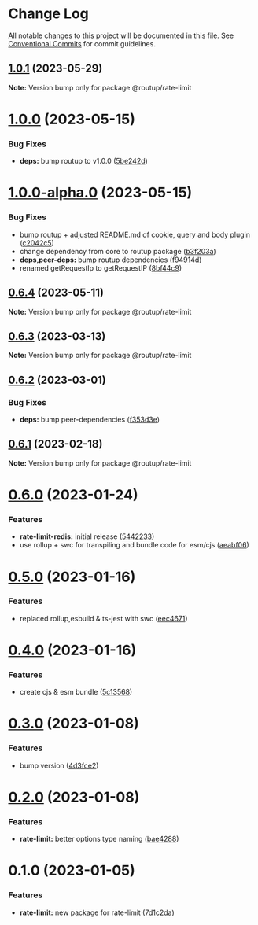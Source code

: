 # Change Log

All notable changes to this project will be documented in this file.
See [Conventional Commits](https://conventionalcommits.org) for commit guidelines.

## [1.0.1](https://github.com/Tada5hi/routup/compare/@routup/rate-limit@1.0.0...@routup/rate-limit@1.0.1) (2023-05-29)

**Note:** Version bump only for package @routup/rate-limit





# [1.0.0](https://github.com/Tada5hi/routup/compare/@routup/rate-limit@1.0.0-alpha.0...@routup/rate-limit@1.0.0) (2023-05-15)


### Bug Fixes

* **deps:** bump routup to v1.0.0 ([5be242d](https://github.com/Tada5hi/routup/commit/5be242d357918ca994b29236e285ea584a7a6ec8))





# [1.0.0-alpha.0](https://github.com/Tada5hi/routup/compare/@routup/rate-limit@0.6.4...@routup/rate-limit@1.0.0-alpha.0) (2023-05-15)


### Bug Fixes

* bump routup + adjusted README.md of cookie, query and body plugin ([c2042c5](https://github.com/Tada5hi/routup/commit/c2042c56e0ab64925a400e1b65177882d109f2c0))
* change dependency from core to routup package ([b3f203a](https://github.com/Tada5hi/routup/commit/b3f203ac1a07190db6913620e620d8b930681e74))
* **deps,peer-deps:** bump routup dependencies ([f94914d](https://github.com/Tada5hi/routup/commit/f94914d6926de73bed00c670e9447091e4144f35))
* renamed getRequestIp to getRequestIP ([8bf44c9](https://github.com/Tada5hi/routup/commit/8bf44c9de5bbbeaab03bbafd761f3ccd242487fe))





## [0.6.4](https://github.com/Tada5hi/routup/compare/@routup/rate-limit@0.6.3...@routup/rate-limit@0.6.4) (2023-05-11)

**Note:** Version bump only for package @routup/rate-limit





## [0.6.3](https://github.com/Tada5hi/routup/compare/@routup/rate-limit@0.6.2...@routup/rate-limit@0.6.3) (2023-03-13)

**Note:** Version bump only for package @routup/rate-limit





## [0.6.2](https://github.com/Tada5hi/routup/compare/@routup/rate-limit@0.6.1...@routup/rate-limit@0.6.2) (2023-03-01)


### Bug Fixes

* **deps:** bump peer-dependencies ([f353d3e](https://github.com/Tada5hi/routup/commit/f353d3e6e0c7f1752b66ba4c70302786e1216165))





## [0.6.1](https://github.com/Tada5hi/routup/compare/@routup/rate-limit@0.6.0...@routup/rate-limit@0.6.1) (2023-02-18)

**Note:** Version bump only for package @routup/rate-limit





# [0.6.0](https://github.com/Tada5hi/routup/compare/@routup/rate-limit@0.5.0...@routup/rate-limit@0.6.0) (2023-01-24)


### Features

* **rate-limit-redis:** initial release ([5442233](https://github.com/Tada5hi/routup/commit/5442233bfe9ff40419a0b281b934549bb6cc945d))
* use rollup + swc for transpiling and bundle code for esm/cjs ([aeabf06](https://github.com/Tada5hi/routup/commit/aeabf06d2372f315bdbe33546ea5dacb74ce6d9d))





# [0.5.0](https://github.com/Tada5hi/routup/compare/@routup/rate-limit@0.4.0...@routup/rate-limit@0.5.0) (2023-01-16)


### Features

* replaced rollup,esbuild & ts-jest with swc ([eec4671](https://github.com/Tada5hi/routup/commit/eec46710781894532b9be0b0b9d1b911f0c7e937))





# [0.4.0](https://github.com/Tada5hi/routup/compare/@routup/rate-limit@0.3.0...@routup/rate-limit@0.4.0) (2023-01-16)


### Features

* create cjs & esm bundle ([5c13568](https://github.com/Tada5hi/routup/commit/5c135687d9dc6e7c38905d8e742029064454ab43))





# [0.3.0](https://github.com/Tada5hi/routup/compare/@routup/rate-limit@0.2.0...@routup/rate-limit@0.3.0) (2023-01-08)


### Features

* bump version ([4d3fce2](https://github.com/Tada5hi/routup/commit/4d3fce2941ce56fa86dc789b81021fffb4a5424c))





# [0.2.0](https://github.com/Tada5hi/routup/compare/@routup/rate-limit@0.1.0...@routup/rate-limit@0.2.0) (2023-01-08)


### Features

* **rate-limit:** better options type naming ([bae4288](https://github.com/Tada5hi/routup/commit/bae4288aab78a9f600317f4a89dcf59740475c0b))





# 0.1.0 (2023-01-05)


### Features

* **rate-limit:** new package for rate-limit ([7d1c2da](https://github.com/Tada5hi/routup/commit/7d1c2dab5826f8bc1d251bef323e5bd93ebf3a77))
